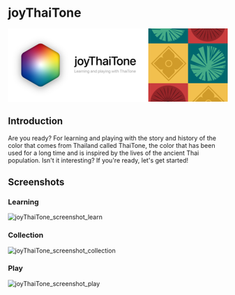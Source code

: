 # joyThaiTone

![joyThaiTone_banner](https://github.com/jsongpob/wwdc23_joyThaiTone/blob/main/pictures/github_profile/joythaitone-banner.png)

## Introduction
Are you ready? For learning and playing with the story and history of the color that comes from Thailand called ThaiTone, the color that has been used for a long time and is inspired by the lives of the ancient Thai population. Isn't it interesting? If you're ready, let's get started!

## Screenshots

### Learning
![joyThaiTone_screenshot_learn](https://github.com/jsongpob/wwdc23_joyThaiTone/blob/main/pictures/github_profile/joythaitone-learn-screen.gif)

### Collection
![joyThaiTone_screenshot_collection](https://github.com/jsongpob/wwdc23_joyThaiTone/blob/main/pictures/github_profile/joythaitone-collection-screen.gif)

### Play
![joyThaiTone_screenshot_play](https://github.com/jsongpob/wwdc23_joyThaiTone/blob/main/pictures/github_profile/joythaitone-collection-screen.gif)
